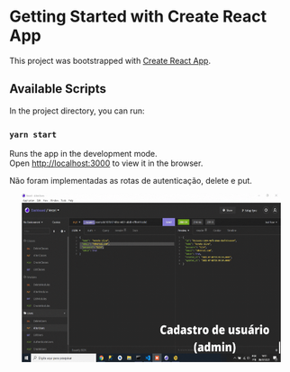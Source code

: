 # Getting Started with Create React App

This project was bootstrapped with [Create React App](https://github.com/facebook/create-react-app).

## Available Scripts

In the project directory, you can run:

### `yarn start`

Runs the app in the development mode.\
Open [http://localhost:3000](http://localhost:3000) to view it in the browser.

Não foram implementadas as rotas de autenticação, delete e put. 
<p align="center">
  <img width="460" height="300" src="src/photos/Cadastrogif.gif">
</p>
